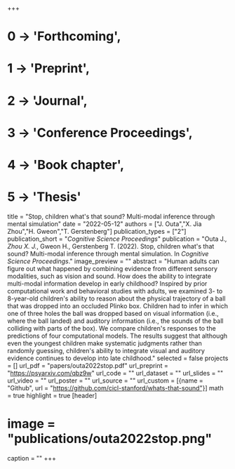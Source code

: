 +++
# 0 -> 'Forthcoming',
# 1 -> 'Preprint',
# 2 -> 'Journal',
# 3 -> 'Conference Proceedings',
# 4 -> 'Book chapter',
# 5 -> 'Thesis'

title = "Stop, children what's that sound? Multi-modal inference through mental simulation"
date = "2022-05-12"
authors = ["J. Outa","X. Jia Zhou","H. Gweon","T. Gerstenberg"]
publication_types = ["2"]
publication_short = "_Cognitive Science Proceedings_"
publication = "Outa J.*, Zhou X. J.*, Gweon H., Gerstenberg T. (2022). Stop, children what's that sound? Multi-modal inference through mental simulation. In _Cognitive Science Proceedings_."
image_preview = ""
abstract = "Human adults can figure out what happened by combining evidence from different sensory modalities, such as vision and sound. How does the ability to integrate multi-modal information develop in early childhood? Inspired by prior computational work and behavioral studies with adults, we examined 3- to 8-year-old children's ability to reason about the physical trajectory of a ball that was dropped into an occluded Plinko box. Children had to infer in which one of three holes the ball was dropped based on visual information (i.e., where the ball landed) and auditory information (i.e., the sounds of the ball colliding with parts of the box). We compare children's responses to the predictions of four computational models. The results suggest that although even the youngest children make systematic judgments rather than randomly guessing, children's ability to integrate visual and auditory evidence continues to develop into late childhood."
selected = false
projects = []
url_pdf = "papers/outa2022stop.pdf"
url_preprint = "https://psyarxiv.com/qbz9w"
url_code = ""
url_dataset = ""
url_slides = ""
url_video = ""
url_poster = ""
url_source = ""
url_custom = [{name = "Github", url = "https://github.com/cicl-stanford/whats-that-sound"}]
math = true
highlight = true
[header]
# image = "publications/outa2022stop.png"
caption = ""
+++